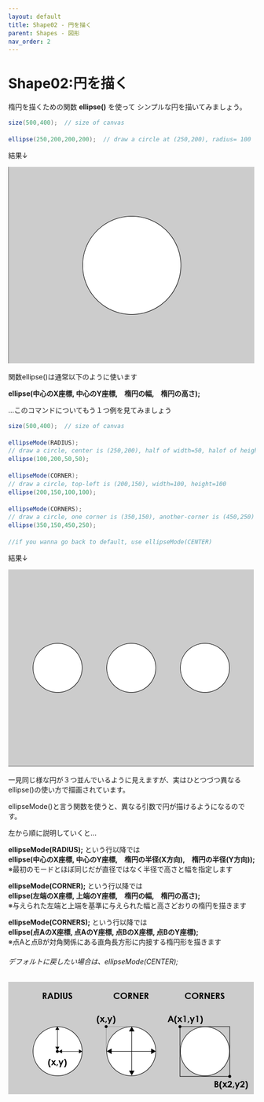 ```yaml
---
layout: default
title: Shape02 - 円を描く
parent: Shapes - 図形
nav_order: 2
---
```


# Shape02:円を描く

楕円を描くための関数 **ellipse()** を使って
シンプルな円を描いてみましょう。

```java
size(500,400);  // size of canvas

ellipse(250,200,200,200);  // draw a circle at (250,200), radius= 100
```
結果↓

<img src="../assets/ellipse_run.png" alt="hi" class="inline"/>

関数ellipse()は通常以下のように使います

**ellipse(中心のX座標, 中心のY座標,　楕円の幅,　楕円の高さ);**

...このコマンドについてもう１つ例を見てみましょう

```java
size(500,400);  // size of canvas

ellipseMode(RADIUS);
// draw a circle, center is (250,200), half of width=50, halof of height=50
ellipse(100,200,50,50);

ellipseMode(CORNER);
// draw a circle, top-left is (200,150), width=100, height=100
ellipse(200,150,100,100);

ellipseMode(CORNERS);
// draw a circle, one corner is (350,150), another-corner is (450,250)
ellipse(350,150,450,250);

//if you wanna go back to default, use ellipseMode(CENTER)
```

結果↓

<img src="../assets/ellipseMode_run.png" alt="hi" class="inline"/>

一見同じ様な円が３つ並んでいるように見えますが、実はひとつづつ異なるellipse()の使い方で描画されています。

ellipseMode()と言う関数を使うと、異なる引数で円が描けるようになるのです。

左から順に説明していくと...

**ellipseMode(RADIUS);** という行以降では<br>
**ellipse(中心のX座標, 中心のY座標,　楕円の半径(X方向),　楕円の半径(Y方向));**<br>
※最初のモードとほぼ同じだが直径ではなく半径で高さと幅を指定します

**ellipseMode(CORNER);** という行以降では<br>
**ellipse(左端のX座標, 上端のY座標,　楕円の幅,　楕円の高さ);**<br>
※与えられた左端と上端を基準に与えられた幅と高さどおりの楕円を描きます

**ellipseMode(CORNERS);** という行以降では<br>
**ellipse(点AのX座標, 点AのY座標, 点BのX座標, 点BのY座標);**<br>
※点Aと点Bが対角関係にある直角長方形に内接する楕円形を描きます

###### デフォルトに戻したい場合は、ellipseMode(CENTER);

<img src="../assets/ellipseMode_run_text.png" alt="hi" class="inline"/>
